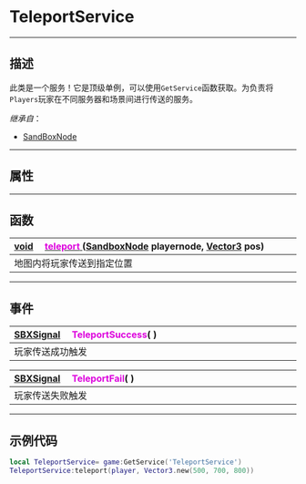 # TeleportService
------------------------------------------------------------------------------------------
## 描述

此类是一个服务！它是顶级单例，可以使用`GetService`函数获取。为负责将 `Players`玩家在不同服务器和场景间进行传送的服务。

*继承自*：
* [SandBoxNode](/Api/Class/NoType/SandBoxNode.md)

------------------------------------------------------------------------------------------
## 属性

------------------------------------------------------------------------------------------
## 函数

|<div style="width:1000px">[void](/Api/Parameter/void.md) &emsp;[<font color="dd00dd">teleport</font> ](/Api/Class/GamePlay/SandboxTeleportService_F/teleport.md) ([SandboxNode](/Api/Class/NoType/SandboxNode.md) playernode, [Vector3](/Api/DataType/Vector3.md) pos)</div>|
|:---|
|地图内将玩家传送到指定位置|


------------------------------------------------------------------------------------------
## 事件

|<div style="width:1000px">[SBXSignal](/Api/Parameter/SBXSignal.md) &emsp;<font color="dd00dd">TeleportSuccess</font>( )</div>|
|:---|
|玩家传送成功触发|

|<div style="width:1000px">[SBXSignal](/Api/Parameter/SBXSignal.md) &emsp;<font color="dd00dd">TeleportFail</font>( )</div>|
|:---|
|玩家传送失败触发|

------------------------------------------------------------------------------------------
## 示例代码

```lua
local TeleportService= game:GetService('TeleportService')
TeleportService:teleport(player, Vector3.new(500, 700, 800))
```